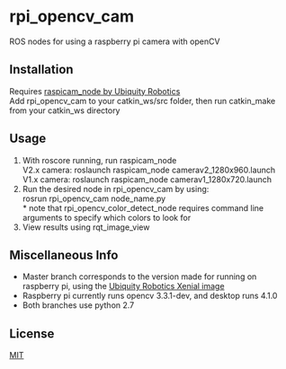 # rpi_opencv_cam
ROS nodes for using a raspberry pi camera with openCV

## Installation
Requires [raspicam_node by Ubiquity Robotics](https://github.com/UbiquityRobotics/raspicam_node)  
Add rpi_opencv_cam to your catkin_ws/src folder, then run catkin_make from your catkin_ws directory

## Usage
  1. With roscore running, run raspicam_node  
    V2.x camera: roslaunch raspicam_node camerav2_1280x960.launch  
    V1.x camera: roslaunch raspicam_node camerav1_1280x720.launch  
  2. Run the desired node in rpi_opencv_cam by using:  
    rosrun rpi_opencv_cam node_name.py  
    * note that rpi_opencv_color_detect_node requires command line arguments to specify which colors to look for  
  3. View results using rqt_image_view  
  
## Miscellaneous Info
  * Master branch corresponds to the version made for running on raspberry pi, using the [Ubiquity Robotics Xenial image](https://downloads.ubiquityrobotics.com/pi.html)
  * Raspberry pi currently runs opencv 3.3.1-dev, and desktop runs 4.1.0
  * Both branches use python 2.7
  
## License
[MIT](https://choosealicense.com/licenses/mit/)
